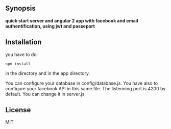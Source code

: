 ## Synopsis

**quick start server and angular 2 app with facebook and email authentification, using jwt and passeport**

## Installation
you have to do:
```
npm install
```
in the directory and in the app directory.

You can configure your database in config/database.js. You have also to configure your facebook API in this same file.
The listenning port is 4200 by default. You can change it in server.js
## License

MIT
